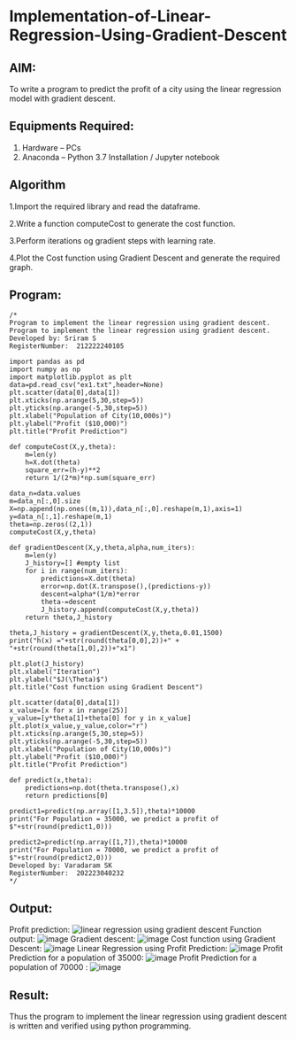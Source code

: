 # Implementation-of-Linear-Regression-Using-Gradient-Descent

## AIM:
To write a program to predict the profit of a city using the linear regression model with gradient descent.

## Equipments Required:
1. Hardware – PCs
2. Anaconda – Python 3.7 Installation / Jupyter notebook

## Algorithm
1.Import the required library and read the dataframe.

2.Write a function computeCost to generate the cost function.

3.Perform iterations og gradient steps with learning rate.

4.Plot the Cost function using Gradient Descent and generate the required graph.

## Program:
```
/*
Program to implement the linear regression using gradient descent.
Program to implement the linear regression using gradient descent.
Developed by: Sriram S
RegisterNumber:  212222240105

import pandas as pd
import numpy as np
import matplotlib.pyplot as plt
data=pd.read_csv("ex1.txt",header=None)
plt.scatter(data[0],data[1])
plt.xticks(np.arange(5,30,step=5))
plt.yticks(np.arange(-5,30,step=5))
plt.xlabel("Population of City(10,000s)")
plt.ylabel("Profit ($10,000)")
plt.title("Profit Prediction")

def computeCost(X,y,theta):
    m=len(y) 
    h=X.dot(theta) 
    square_err=(h-y)**2
    return 1/(2*m)*np.sum(square_err) 

data_n=data.values
m=data_n[:,0].size
X=np.append(np.ones((m,1)),data_n[:,0].reshape(m,1),axis=1)
y=data_n[:,1].reshape(m,1)
theta=np.zeros((2,1))
computeCost(X,y,theta) 

def gradientDescent(X,y,theta,alpha,num_iters):
    m=len(y)
    J_history=[] #empty list
    for i in range(num_iters):
        predictions=X.dot(theta)
        error=np.dot(X.transpose(),(predictions-y))
        descent=alpha*(1/m)*error
        theta-=descent
        J_history.append(computeCost(X,y,theta))
    return theta,J_history

theta,J_history = gradientDescent(X,y,theta,0.01,1500)
print("h(x) ="+str(round(theta[0,0],2))+" + "+str(round(theta[1,0],2))+"x1")

plt.plot(J_history)
plt.xlabel("Iteration")
plt.ylabel("$J(\Theta)$")
plt.title("Cost function using Gradient Descent")

plt.scatter(data[0],data[1])
x_value=[x for x in range(25)]
y_value=[y*theta[1]+theta[0] for y in x_value]
plt.plot(x_value,y_value,color="r")
plt.xticks(np.arange(5,30,step=5))
plt.yticks(np.arange(-5,30,step=5))
plt.xlabel("Population of City(10,000s)")
plt.ylabel("Profit ($10,000)")
plt.title("Profit Prediction")

def predict(x,theta):
    predictions=np.dot(theta.transpose(),x)
    return predictions[0]

predict1=predict(np.array([1,3.5]),theta)*10000
print("For Population = 35000, we predict a profit of $"+str(round(predict1,0)))

predict2=predict(np.array([1,7]),theta)*10000
print("For Population = 70000, we predict a profit of $"+str(round(predict2,0)))
Developed by: Varadaram SK
RegisterNumber:  202223040232
*/
```

## Output:
Profit prediction:
![linear regression using gradient descent](sam.png)
Function output:
![image](https://github.com/VaradaramSK/Implementation-of-Linear-Regression-Using-Gradient-Descent/assets/144356171/6370ad19-1ff3-4c86-ab97-8ea14fe19b6f)
Gradient descent:
![image](https://github.com/VaradaramSK/Implementation-of-Linear-Regression-Using-Gradient-Descent/assets/144356171/9b8f35ee-7c96-459e-af36-bc406c65a8eb)
Cost function using Gradient Descent:
![image](https://github.com/VaradaramSK/Implementation-of-Linear-Regression-Using-Gradient-Descent/assets/144356171/24cdf686-26c5-48ff-be4e-8a2f7ca1438c)
Linear Regression using Profit Prediction:
![image](https://github.com/VaradaramSK/Implementation-of-Linear-Regression-Using-Gradient-Descent/assets/144356171/c430fc55-f0bf-414e-ac53-c3c3e7c96813)
Profit Prediction for a population of 35000:
![image](https://github.com/VaradaramSK/Implementation-of-Linear-Regression-Using-Gradient-Descent/assets/144356171/c0f4d34b-b62a-4de9-9717-f8ec02a8f3d4)
Profit Prediction for a population of 70000 :
![image](https://github.com/VaradaramSK/Implementation-of-Linear-Regression-Using-Gradient-Descent/assets/144356171/49bb3b5c-c33d-4e59-967d-0e274bce103a)
## Result:
Thus the program to implement the linear regression using gradient descent is written and verified using python programming.
